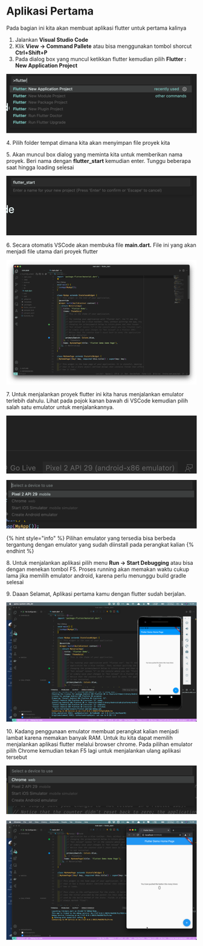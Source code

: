 # Aplikasi Pertama

Pada bagian ini kita akan membuat aplikasi flutter untuk pertama kalinya

1. Jalankan **Visual Studio Code**
2. Klik **View -> Command Pallete** atau bisa menggunakan tombol shorcut **Ctrl+Shift+P**
3. Pada dialog box yang muncul ketikkan flutter kemudian pilih **Flutter : New Application Project**

![](<../.gitbook/assets/image (32).png>)

4\. Pilih folder tempat dimana kita akan menyimpan file proyek kita

5\. Akan muncul box dialog yang meminta kita untuk memberikan nama proyek. Beri nama dengan **flutter\_start** kemudian enter. Tunggu beberapa saat hingga loading selesai

![](<../.gitbook/assets/image (4).png>)

6\. Secara otomatis VSCode akan membuka file **main.dart.** File ini yang akan menjadi file utama dari proyek flutter

![](<../.gitbook/assets/image (26).png>)

7\. Untuk menjalankan proyek flutter ini kita harus menjalankan emulator terlebih dahulu. Lihat pada pojok kanan bawah di VSCode kemudian pilih salah satu emulator untuk menjalankannya.&#x20;

![Lihat pada menu pilihan emulator di pojok kanan bawah VSCode](<../.gitbook/assets/image (35).png>)

![Pilih salah satu emulator yang tersedia](<../.gitbook/assets/image (15).png>)

{% hint style="info" %}
Pilihan emulator yang tersedia bisa berbeda tergantung dengan emulator yang sudah diinstall pada perangkat kalian
{% endhint %}

8\. Untuk menjalankan aplikasi pilih menu **Run -> Start Debugging** atau bisa dengan menekan tombol F5. Proses running akan memakan waktu cukup lama jika memilih emulator android, karena perlu menunggu build gradle selesai&#x20;

9\. Daaan Selamat, Aplikasi pertama kamu dengan flutter sudah berjalan.

![](<../.gitbook/assets/image (22).png>)

10\. Kadang penggunaan emulator membuat perangkat kalian menjadi lambat karena memakan banyak RAM. Untuk itu kita dapat memilih menjalankan aplikasi flutter melalui browser chrome. Pada pilihan emulator pilih Chrome kemudian tekan F5 lagi untuk menjalankan ulang aplikasi tersebut

![Pilih Chrome sebagai device](<../.gitbook/assets/image (19).png>)

![Flutter akan berjalan pada browser chrome, tentunya lebih ringan daripada emulator](<../.gitbook/assets/image (9).png>)

